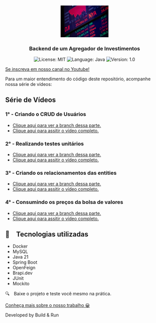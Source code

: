 <p align="center" width="100%">
    <img width="30%" src="https://github.com/buildrun-tech/buildrun-agregador-de-investimentos/blob/master/images/stock-market.jpg"> 
</p>


<h3 align="center">
  Backend de um Agregador de Investimentos
</h3>

<p align="center">

  <img alt="License: MIT" src="https://img.shields.io/badge/license-MIT-%2304D361">
  <img alt="Language: Java" src="https://img.shields.io/badge/language-java-green">
  <img alt="Version: 1.0" src="https://img.shields.io/badge/version-1.0-yellowgreen">

</p>

[Se inscreva em nosso canal no Youtube!](https://www.youtube.com/@buildrun-tech?sub_confirmation=1)

Para um maior entendimento do código deste repositório, acompanhe nossa série de vídeos:

## Série de Vídeos

### 1° - Criando o CRUD de Usuários

- [Clique aqui para ver a branch dessa parte.](https://github.com/buildrun-tech/buildrun-agregador-de-investimentos/tree/crud-usuarios)
- [Clique aqui para assitir o vídeo completo.](https://www.youtube.com/watch?v=TBD)

### 2° - Realizando testes unitários

- [Clique aqui para ver a branch dessa parte.](https://github.com/buildrun-tech/buildrun-agregador-de-investimentos/tree/testes-unitarios)
- [Clique aqui para assitir o vídeo completo.](https://www.youtube.com/watch?v=TBD)

### 3° - Criando os relacionamentos das entities

- [Clique aqui para ver a branch dessa parte.](https://github.com/buildrun-tech/buildrun-agregador-de-investimentos/tree/relacionamento-entities)
- [Clique aqui para assitir o vídeo completo.](https://www.youtube.com/watch?v=TBD)

### 4° - Consumindo os preços da bolsa de valores

- [Clique aqui para ver a branch dessa parte.](https://github.com/buildrun-tech/buildrun-agregador-de-investimentos/tree/consumo-precos-acoes-bolsa-valores)
- [Clique aqui para assitir o vídeo completo.](https://www.youtube.com/watch?v=TBD)

## :rocket: Tecnologias utilizadas

* Docker
* MySQL
* Java 21
* Spring Boot
* OpenFeign
* Brapi.dev
* JUnit
* Mockito

:mag: Baixe o projeto e teste você mesmo na prática.

[Conheça mais sobre o nosso trabalho 😀](https://www.instagram.com/buildrun.tech/)

Developed by Build & Run
